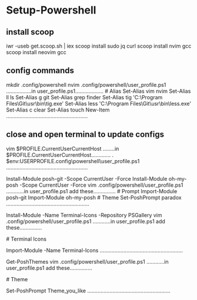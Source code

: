 # Setup-Powershell

## install scoop

iwr -useb get.scoop.sh | iex
scoop install sudo jq curl
scoop install nvim gcc
scoop install neovim gcc

## config commands

mkdir .config/powershell
nvim .config/powershell/user_profile.ps1
.................in user_profile.ps1...................
\# Alias
Set-Alias vim nvim
Set-Alias ll ls
Set-Alias g git
Set-Alias grep finder
Set-Alias tig 'C:\Program Files\Git\usr\bin\tig.exe'
Set-Alias less 'C:\Program Files\Git\usr\bin\less.exe'
Set-Alias c clear
Set-Alias touch New-Item
.......................................................

## close and open terminal to update configs

vim $PROFILE.CurrentUserCurrentHost
........in $PROFILE.CurrentUserCurrentHost.............
. $env:USERPROFILE\.config\powershell\user_profile.ps1
.......................................................

Install-Module posh-git -Scope CurrentUser -Force
Install-Module oh-my-posh -Scope CurrentUser -Force
vim .config/powershell/user_profile.ps1
............in user_profile.ps1 add these...............
\# Prompt
Import-Module posh-git
Import-Module oh-my-posh
\# Theme
Set-PoshPrompt paradox
........................................................

Install-Module -Name Terminal-Icons -Repository PSGallery
vim .config/powershell/user_profile.ps1
............in user_profile.ps1 add these...............

\# Terminal Icons

Import-Module -Name Terminal-Icons
........................................................

Get-PoshThemes
vim .config/powershell/user_profile.ps1
............in user_profile.ps1 add these...............

\# Theme

Set-PoshPrompt Theme_you_like
........................................................
